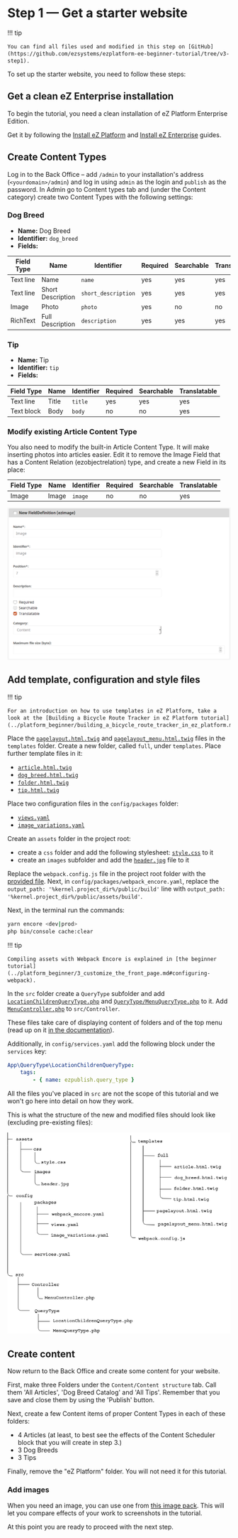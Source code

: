 # Step 1 — Get a starter website

!!! tip

    You can find all files used and modified in this step on [GitHub](https://github.com/ezsystems/ezplatform-ee-beginner-tutorial/tree/v3-step1).

To set up the starter website, you need to follow these steps:

## Get a clean eZ Enterprise installation

To begin the tutorial, you need a clean installation of eZ Platform Enterprise Edition.

Get it by following the [Install eZ Platform](../../getting_started/install_ez_platform.md)
and [Install eZ Enterprise](../../getting_started/install_ez_enterprise.md) guides.

## Create Content Types

Log in to the Back Office – add `/admin` to your installation's address (`<yourdomain>/admin`) and log in using `admin` as the login and `publish` as the password. In Admin go to Content types tab and (under the Content category) create two Content Types with the following settings:

### Dog Breed

- **Name:** Dog Breed
- **Identifier:** `dog_breed`
- **Fields:**

| Field Type | Name              | Identifier          | Required | Searchable | Translatable |
|------------|-------------------|---------------------|----------|------------|--------------|
| Text line  | Name              | `name`              | yes      | yes        | yes          |
| Text line  | Short Description | `short_description` | yes      | yes        | yes          |
| Image      | Photo             | `photo`             | yes      | no         | no           |
| RichText   | Full Description  | `description`       | yes      | yes        | yes          |

### Tip

- **Name:** Tip
- **Identifier:** `tip`
- **Fields:**

| Field Type  | Name  | Identifier | Required | Searchable | Translatable |
|-------------|-------|------------|----------|------------|--------------|
| Text line   | Title | `title`    | yes      | yes        | yes          |
| Text block  | Body  | `body`     | no       | no         | yes          |

### Modify existing Article Content Type

You also need to modify the built-in Article Content Type. It will make inserting photos into articles easier.
Edit it to remove the Image Field that has a Content Relation (ezobjectrelation) type, and create a new Field in its place:

| Field Type | Name  | Identifier | Required | Searchable | Translatable |
|------------|-------|------------|----------|------------|--------------|
| Image      | Image | `image`    | no       | no         | yes          |

![New image Field in the Article Content Type](img/enterprise_tut_image_in_article_ct.png)

## Add template, configuration and style files

!!! tip

    For an introduction on how to use templates in eZ Platform, take a look at the [Building a Bicycle Route Tracker in eZ Platform tutorial](../platform_beginner/building_a_bicycle_route_tracker_in_ez_platform.md)

Place the [`pagelayout.html.twig`](https://github.com/ezsystems/ezplatform-ee-beginner-tutorial/blob/v3-step1/templates/pagelayout.html.twig) and [`pagelayout_menu.html.twig`](https://github.com/ezsystems/ezplatform-ee-beginner-tutorial/blob/v3-step1/templates/pagelayout_menu.html.twig) files in the `templates` folder. Create a new folder, called `full`, under `templates`. Place further template files in it:

- [`article.html.twig`](https://github.com/ezsystems/ezplatform-ee-beginner-tutorial/blob/v3-step1/templates/full/article.html.twig)
- [`dog_breed.html.twig`](https://github.com/ezsystems/ezplatform-ee-beginner-tutorial/blob/v3-step1/templates/full/dog_breed.html.twig)
- [`folder.html.twig`](https://github.com/ezsystems/ezplatform-ee-beginner-tutorial/blob/v3-step1/templates/full/folder.html.twig)
- [`tip.html.twig`](https://github.com/ezsystems/ezplatform-ee-beginner-tutorial/blob/v3-step1/templates/full/tip.html.twig)

Place two configuration files in the `config/packages` folder:

- [`views.yaml`](https://github.com/ezsystems/ezplatform-ee-beginner-tutorial/blob/v3-step1/config/packages/views.yaml)
- [`image_variations.yaml`](https://github.com/ezsystems/ezplatform-ee-beginner-tutorial/blob/v3-step1/config/packages/image_variations.yaml)

Create an `assets` folder in the project root:

- create a `css` folder and add the following stylesheet: [`style.css`](https://github.com/ezsystems/ezplatform-ee-beginner-tutorial/blob/v3-step1/assets/css/style.css) to it
- create an `images` subfolder and add the [`header.jpg`](https://github.com/ezsystems/ezplatform-ee-beginner-tutorial/blob/v3-step1/assets/images/header.jpg) file to it

Replace the `webpack.config.js` file in the project root folder with the [provided file](https://github.com/ezsystems/ezplatform-ee-beginner-tutorial/blob/v3-step1/webpack.config.js). Next, in `config/packages/webpack_encore.yaml`, replace the `output_path: '%kernel.project_dir%/public/build'` line with `output_path: '%kernel.project_dir%/public/assets/build'`.

Next, in the terminal run the commands:

``` bash
yarn encore <dev|prod>
php bin/console cache:clear
```

!!! tip

    Compiling assets with Webpack Encore is explained in [the beginner tutorial](../platform_beginner/3_customize_the_front_page.md#configuring-webpack).

In the `src` folder create a `QueryType` subfolder and add [`LocationChildrenQueryType.php`](https://github.com/ezsystems/ezplatform-ee-beginner-tutorial/blob/v3-step1/src/QueryType/LocationChildrenQueryType.php) and [`QueryType/MenuQueryType.php`](https://github.com/ezsystems/ezplatform-ee-beginner-tutorial/blob/v3-step1/src/QueryType/MenuQueryType.php) to it.
Add [`MenuController.php`](https://github.com/ezsystems/ezplatform-ee-beginner-tutorial/blob/v3-step1/src/Controller/MenuController.php) to `src/Controller`.

These files take care of displaying content of folders and of the top menu (read up on it [in the documentation](../../guide/controllers.md#query-controller)).

Additionally, in `config/services.yaml` add the following block under the `services` key:

``` yaml
App\QueryType\LocationChildrenQueryType:
    tags:
        - { name: ezpublish.query_type }
```

All the files you've placed in `src` are not the scope of this tutorial and we won't go here into detail on how they work.

This is what the structure of the new and modified files should look like (excluding pre-existing files):

![File structure](img/enterprise_tut_file_structure.png)

## Create content

Now return to the Back Office and create some content for your website.

First, make three Folders under the `Content/Content structure` tab. Call them 'All Articles', 'Dog Breed Catalog' and 'All Tips'. Remember that you save and close them by using the 'Publish' button.

Next, create a few Content items of proper Content Types in each of these folders:

- 4 Articles (at least, to best see the effects of the Content Scheduler block that you will create in step 3.)
- 3 Dog Breeds
- 3 Tips

Finally, remove the "eZ Platform" folder. You will not need it for this tutorial.

### Add images

When you need an image, you can use one from [this image pack](img/photos.zip).
This will let you compare effects of your work to screenshots in the tutorial.

At this point you are ready to proceed with the next step.

